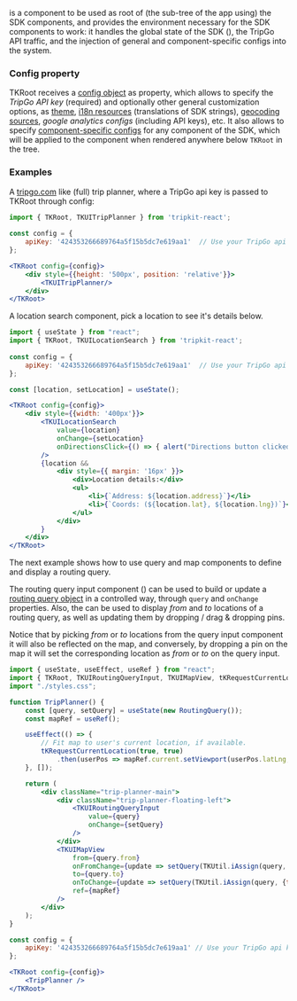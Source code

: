 [](TKRoot) is a component to be used as root of (the sub-tree of the app using) the SDK components, and provides the
environment necessary for the SDK components to work: it handles the global state of the SDK ([](TKState)), the TripGo API traffic, and the injection of general and component-specific configs 
into the system.

### Config property

TKRoot receives a [config object](TKUIConfig) as property, which allows to specify the *TripGo API key* (required) and 
optionally other general customization options, as [theme](#/Customization/Theme), [i18n resources](#/Customization/I18n) (translations of SDK strings), [geocoding sources](#/Customization/Geocoding), 
*google analytics configs* (including API keys), etc. It also allows to specify [component-specific configs](#/Component-level%20Customization) 
for any component of the SDK,  which will be applied to the component when rendered anywhere below `TKRoot` in the tree.

### Examples

A [tripgo.com](https://tripgo.com) like (full) trip planner, where a TripGo api key is passed to TKRoot through config:

```jsx
import { TKRoot, TKUITripPlanner } from 'tripkit-react';
        
const config = {
    apiKey: '424353266689764a5f15b5dc7e619aa1'  // Use your TripGo api key here.
};

<TKRoot config={config}>
    <div style={{height: '500px', position: 'relative'}}>
        <TKUITripPlanner/>
    </div>
</TKRoot>
```

A location search component, pick a location to see it's details below.

```jsx
import { useState } from "react";
import { TKRoot, TKUILocationSearch } from 'tripkit-react';
        
const config = {
    apiKey: '424353266689764a5f15b5dc7e619aa1'  // Use your TripGo api key here.
};

const [location, setLocation] = useState();

<TKRoot config={config}>
    <div style={{width: '400px'}}>
        <TKUILocationSearch 
            value={location} 
            onChange={setLocation} 
            onDirectionsClick={() => { alert("Directions button clicked") }}
        />
        {location && 
            <div style={{ margin: '16px' }}>
                <div>Location details:</div>
                <ul>
                    <li>{`Address: ${location.address}`}</li>
                    <li>{`Coords: (${location.lat}, ${location.lng})`}</li>
                </ul>
            </div>
        }
    </div>
</TKRoot>
```

The next example shows how to use query and map components to define and display a routing query.

The routing query input component ([](TKUIRoutingQueryInput)) can be used to build or update a [routing query object]() in a controlled way, through `query` and `onChange` properties. Also, the [](TKUIMapView) [](TKUIMapView) can be used to display *from* and *to* locations of a routing query, as well as updating them by dropping / drag & dropping pins.

Notice that by picking *from* or *to* locations from the query input component it will also be reflected on the map, and conversely, by
dropping a pin on the map it will set the corresponding location as *from* or *to* on the query input.

```jsx
import { useState, useEffect, useRef } from "react";
import { TKRoot, TKUIRoutingQueryInput, TKUIMapView, tKRequestCurrentLocation, RoutingQuery, TKUtil } from 'tripkit-react';
import "./styles.css";

function TripPlanner() {
    const [query, setQuery] = useState(new RoutingQuery());
    const mapRef = useRef();

    useEffect(() => {
        // Fit map to user's current location, if available.
        tKRequestCurrentLocation(true, true)            
            .then(userPos => mapRef.current.setViewport(userPos.latLng, 13));
    }, []);

    return (
        <div className="trip-planner-main">
            <div className="trip-planner-floating-left">
                <TKUIRoutingQueryInput 
                    value={query}
                    onChange={setQuery}
                />           
            </div>        
            <TKUIMapView 
                from={query.from}
                onFromChange={update => setQuery(TKUtil.iAssign(query, {from: update}))}                        
                to={query.to}
                onToChange={update => setQuery(TKUtil.iAssign(query, {to: update}))}            
                ref={mapRef}
            />        
        </div>
    );
}

const config = {
    apiKey: '424353266689764a5f15b5dc7e619aa1' // Use your TripGo api key here.
};

<TKRoot config={config}>
    <TripPlanner />    
</TKRoot>
```

